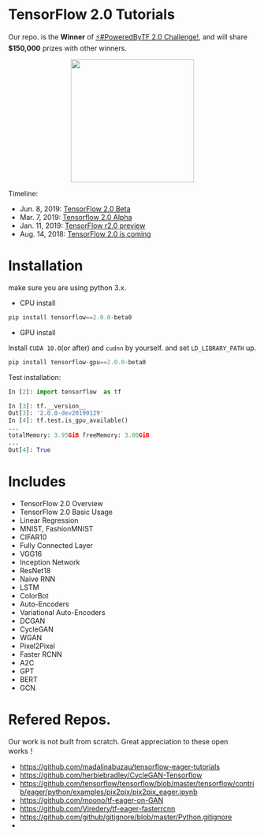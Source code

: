 # TensorFlow 2.0 Tutorials 
Our repo. is the **Winner** of [⚡#PoweredByTF 2.0 Challenge!](https://devpost.com/software/tensorflow-2-0-tutorials), and will share **$150,000** prizes with other winners.


<p align="center">
  <img src="res/tensorflow-2.0.gif" width="250" align="middle">
</p>

Timeline:
- Jun. 8, 2019: [TensorFlow 2.0 Beta](https://twitter.com/fchollet/status/1134583289384120320)
- Mar. 7, 2019: [Tensorflow 2.0 Alpha](https://www.tensorflow.org/alpha)
- Jan. 11, 2019: [TensorFlow r2.0 preview](https://www.tensorflow.org/versions/r2.0/api_docs/python/tf)
- Aug. 14, 2018: [TensorFlow 2.0 is coming](https://groups.google.com/a/tensorflow.org/forum/#!topic/discuss/bgug1G6a89A)



# Installation

make sure you are using python 3.x.

- CPU install
```python
pip install tensorflow==2.0.0-beta0
```

- GPU install

Install `CUDA 10.0`(or after) and `cudnn` by yourself. and set `LD_LIBRARY_PATH` up.

```python
pip install tensorflow-gpu==2.0.0-beta0
```

Test installation:
```python
In [2]: import tensorflow  as tf

In [3]: tf.__version__
Out[3]: '2.0.0-dev20190129'
In [4]: tf.test.is_gpu_available()
...
totalMemory: 3.95GiB freeMemory: 3.00GiB
...
Out[4]: True

```

 
# Includes

- TensorFlow 2.0 Overview
- TensorFlow 2.0 Basic Usage
- Linear Regression
- MNIST, FashionMNIST
- CIFAR10
- Fully Connected Layer
- VGG16
- Inception Network
- ResNet18
- Naive RNN
- LSTM
- ColorBot
- Auto-Encoders
- Variational Auto-Encoders
- DCGAN
- CycleGAN
- WGAN
- Pixel2Pixel
- Faster RCNN
- A2C
- GPT
- BERT
- GCN




# Refered Repos.

Our work is not built from scratch. Great appreciation to these open works！

- https://github.com/madalinabuzau/tensorflow-eager-tutorials
- https://github.com/herbiebradley/CycleGAN-Tensorflow
- https://github.com/tensorflow/tensorflow/blob/master/tensorflow/contrib/eager/python/examples/pix2pix/pix2pix_eager.ipynb
- https://github.com/moono/tf-eager-on-GAN
- https://github.com/Viredery/tf-eager-fasterrcnn
- https://github.com/github/gitignore/blob/master/Python.gitignore
- 
